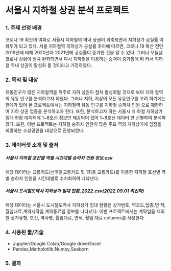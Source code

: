 #  서울시 지하철 상권 분석 프로젝트

### 1. 주제 선정 배경

코로나 19 확산의 여파로 서울시 지하철의 역내 상권이 위축되면서 지하상가 공실률
이 화두가 되고 있다. 서울 지하철역 지하상가 공실률 추이에 따르면, 코로나 19 확산
전인 2019년에 비해 2020년과 2021년에 공실률이 증가한 것을 알 수 있다. 그러나
오늘날 코로나 상황이 점차 완화되면서 다시 지하철을 이용하는 승객이 증가함에 따
라서 지하철 역내 상권이 활성화 될 것이라고 가정하였다.

### 2. 목적 및 대상

유동인구가 많은 지하철역을 위주로 지하 상권이 점차 활성화될 것으로 보아 지하
철역의 유동 인구를 분석하고자 하였다. 그러나 지하, 지상의 모든 유동인구를 고려
하기에는 한계가 있어 본 프로젝트에서는 지하철역 유동 인구를 지하철 승하차 인원
으로 제한하여 지하 상권 업종을 분석하고자 한다. 또한, 분석하고자 하는 서울시 지
하철 지하상가 임대 현황 데이터에 1~8호선 정보만 제공되어 있어 1~8호선 데이터
만 선별하여 분석하였다. 또한, 이번 프로젝트는 지하철 승하차 인원이 많은 주요 역의
지하상가에 입점을 희망하는 소상공인을 대상으로 진행되었다.

### 3. 데이터셋 소개 및 출저

##### 서울시 지하철 호선별 역별 시간대별 승하차 인원 정보.csv
해당 데이터는 교통카드(선후불교통카드 및 1회용 교통카드)를 이용한 지하철 호선별
역별 승하차 인원을 시간대별로 수치화하여 나타낸다.

##### 서울시 도시철도역사 지하상가 임대 현황_2022.csv(2022.09.01 최신화)
해당 데이터는 서울시 도시철도역사 지하상가 임대 현황은 상가번호, 역코드,업종,면
적,월임대료,계약시작일,계약종료일 정보를 나타낸다.
이번 프로젝트에서는 계약일을 제외한 상가유형, 호선, 역사명, 월임대료, 면적, 월임
대료 columns를 사용한다


### 4. 사용된 툴/기술
- Jupyter/Google Colab/Google drive/Excel
- Pandas,Mathplotlib,Numpy,Seaborn



### 5. 결과





